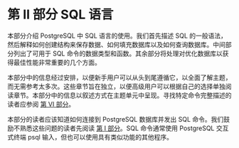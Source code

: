 # 第 II 部分 SQL 语言
本部分介绍 PostgreSQL 中 SQL 语言的使用。我们首先描述 SQL 的一般语法，然后解释如何创建结构来保存数据、如何填充数据库以及如何查询数据库。中间部分列出了可用于 SQL 命令的数据类型和函数。其余部分将处理对优化数据库以获得最佳性能非常重要的几个方面。

本部分中的信息经过安排，以便新手用户可以从头到尾遵循它，以全面了解主题，而无需参考太多次。这些章节旨在独立，以便高级用户可以根据自己的选择单独阅读章节。本部分中的信息以叙述方式在主题单元中呈现。寻找特定命令完整描述的读者应参阅 [第 VI 部分](https://www.postgresql.org/docs/16/reference.html)。

本部分的读者应该知道如何连接到 PostgreSQL 数据库并发出 SQL 命令。我们鼓励不熟悉这些问题的读者先阅读 [第 I 部分](/postgres/1-tutorial/)。SQL 命令通常使用 PostgreSQL 交互式终端 psql 输入，但也可以使用具有类似功能的其他程序。